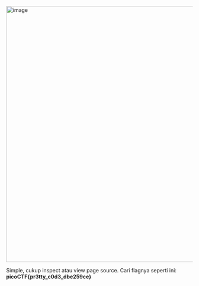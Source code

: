 <img width="905" height="693" alt="image" src="https://github.com/user-attachments/assets/99210324-8747-4d82-a691-4bd12bcf9d45" />

Simple, cukup inspect atau view page source. Cari flagnya seperti ini: **picoCTF{pr3tty_c0d3_dbe259ce}**
